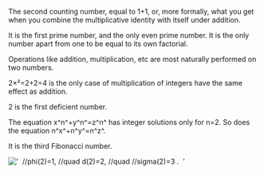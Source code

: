 The second counting number, equal to 1+1, or, more formally, what you
get when you combine the multiplicative identity with itself under
addition.

It is the first prime number, and the only even prime number. It is the
only number apart from one to be equal to its own factorial.

Operations like addition, multiplication, etc are most naturally
performed on two numbers.

2×²=2+2=4 is the only case of multiplication of integers have the same
effect as addition.

2 is the first deficient number.

The equation x^n^+y^n^=z^n^ has integer solutions only for n=2. So does
the equation n^x^+n^y^=n^z^.

It is the third Fibonacci number.

!['  //phi(2)=1, //quad d(2)=2, //quad //sigma(2)=3 .  '](../../../dictionary/equation_images/10275.1..png)
